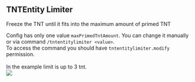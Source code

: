 ## TNTEntity Limiter
Freeze the TNT until it fits into the maximum amount of primed TNT

Config has only one value `maxPrimedTntAmount`. You can change it manually or via command `/tntentitylimiter <value>`.<br>
To access the command you should have `tntentitylimiter.modify` permission.
<br><br>
In the example limit is up to 3 tnt. <br>
![](https://cdn.modrinth.com/data/nyQkcxCt/images/88a4c9f97559c4932a509d72d1e6ddf0c1074025.gif)